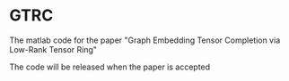 # GTRC
The matlab code for the paper "Graph Embedding Tensor Completion via Low-Rank Tensor Ring"

The code will be released when the paper is accepted

